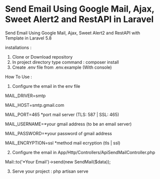 # Send Email Using Google Mail, Ajax, Sweet Alert2 and RestAPI in Laravel

Send Email Using Google Mail, Ajax, Sweet Alert2 and RestAPI with Template in Laravel 5.8

installations : 
1. Clone or Download repository
2. In project directory type command : composer install
3. Create .env file from .env.example (With console)

How To Use :
1. Configure the email in the env file

<p>MAIL_DRIVER=smtp</p>
<p>MAIL_HOST=smtp.gmail.com</p>
<p>MAIL_PORT=465 *port mail server (TLS: 587 | SSL: 465)</p>
<p>MAIL_USERNAME=*your gmail address (to be an email server)</p>
<p>MAIL_PASSWORD=*your password of gmail address</p>
<p>MAIL_ENCRYPTION=ssl *method mail ecryption (tls | ssl)</p>

2. Configure the email in App/Http/Controllers/ApiSendMailController.php

<p>Mail::to('*Your Email')->send(new SendMail($data));</p>

3. Serve your project : php artisan serve
